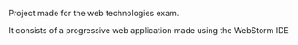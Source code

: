 Project made for the web technologies exam.

It consists of a progressive web application made using the WebStorm IDE